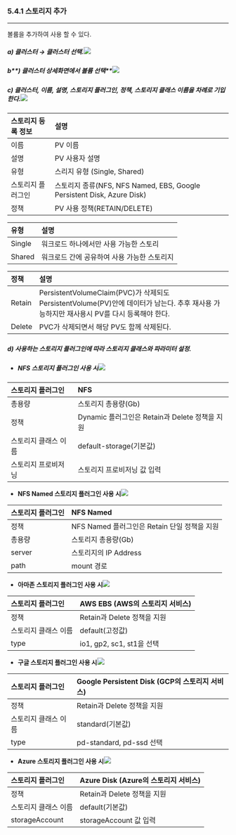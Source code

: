 ### 5.4.1 스토리지 추가

---

볼륨을 추가하여 사용 할 수 있다.

##### **a\) 클러스터 **→** 클러스터 선택.**![](/assets/KR/3.0.0/5.4.1_1.png)

##### b**\) 클러스터 상세화면에서  볼륨 선택**![](/assets/KR/3.0.0/5.4.1_2.png)

##### c\) 클러스터, 이름, 설명, 스토리지 플러그인, 정책, 스토리지 클래스 이름을 차례로 기입한다.![](/assets/KR/3.0.0/5.4.1_3.png)

| **스토리지 등록 정보** | **설명** |
| :--- | :--- |
| 이름 | PV 이름 |
| 설명 | PV 사용자 설명 |
| 유형 | 스리지 유형 (Single, Shared)
| 스토리지 플러그인 | 스토리지 종류\(NFS, NFS Named, EBS, Google Persistent Disk, Azure Disk\) |
| 정책 | PV 사용 정책\(RETAIN/DELETE\) |

| **유형** | **설명** |
| :--- | :--- |
| Single | 워크로드 하나에서만 사용 가능한 스토리 |
| Shared | 워크로드 간에 공유하여 사용 가능한 스토리지 |

| **정책** | **설명** |
| :--- | :--- |
| Retain | PersistentVolumeClaim\(PVC\)가 삭제되도 PersistentVolume\(PV\)안에 데이터가 남는다. 추후 재사용 가능하지만 재사용시 PV를 다시 등록해야 한다. |
| Delete | PVC가 삭제되면서 해당 PV도 함께 삭제된다. |

##### 

##### d\) 사용하는 스토리지 플러그인에 따라 스토리지 클래스와 파라미터 설정.

* ##### NFS 스토리지 플러그인 사용 시![](/assets/KR/3.0.0/5.4.1_4.png)

| 스토리지 플러그인 | **NFS** |
| :--- | :--- |
| 총용량 | 스토리지 총용량(Gb) |
| 정책 | Dynamic 플러그인은 Retain과 Delete 정책을 지원 |
| 스토리지 클래스 이름 | default-storage\(기본값\) |
| 스토리지 프로비저닝 | 스토리지 프로비저닝 값 입력 |

* **NFS Named 스토리지 플러그인 사용 시**![](/assets/KR/3.0.0/5.4.1_5.png)

| 스토리지 플러그인 | **NFS** Named |
| :--- | :--- |
| 정책 | NFS Named 플러그인은 Retain 단일 정책을 지원 |
| 총용량 | 스토리지 총용량(Gb) |
| server | 스토리지의 IP Address |
| path | mount 경로 |

* **아마존 스토리지 플러그인 사용 시**![](/assets/KR/3.0.0/5.4.1_6.png)

| 스토리지 플러그인 | AWS EBS \(AWS의 스토리지 서비스\) |
| :--- | :--- |
| 정책 | Retain과 Delete 정책을 지원 |
| 스토리지 클래스 이름 | default\(고정값\) |
| type | io1, gp2, sc1, st1을 선택 |

* **구글 스토리지 플러그인 사용 시**![](/assets/KR/3.0.0/5.4.1_7.png)

| 스토리지 플러그인 | Google Persistent Disk \(GCP의 스토리지 서비스\) |
| :--- | :--- |
| 정책 | Retain과 Delete 정책을 지원 |
| 스토리지 클래스 이름 | standard\(기본값\) |
| type | pd-standard, pd-ssd 선택 |

* **Azure 스토리지 플러그인 사용 시**![](/assets/KR/3.0.0/5.4.1_8.png)

| 스토리지 플러그인 | Azure Disk \(Azure의 스토리지 서비스\) |
| :--- | :--- |
| 정책 | Retain과 Delete 정책을 지원 |
| 스토리지 클래스 이름 | default\(기본값\) |
| storageAccount | storageAccount 값 입력 |



